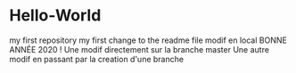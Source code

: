 # Hello-World
my first repository
my first change to the readme file
modif en local
BONNE ANNÉE 2020 !
Une modif directement sur la branche master
Une autre modif en passant par la creation d'une branche
